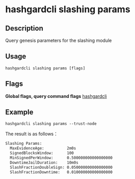 # hashgardcli slashing params

## Description

Query genesis parameters for the slashing module

## Usage

```shell
hashgardcli slashing params [flags]
```

## Flags

**Global flags, query command flags** [hashgardcli](../README.md)

## Example


```shell
hashgardcli slashing params --trust-node
```

The result is as follows：

```txt
Slashing Params:
  MaxEvidenceAge:          2m0s
  SignedBlocksWindow:      100
  MinSignedPerWindow:      0.500000000000000000
  DowntimeJailDuration:    10m0s
  SlashFractionDoubleSign: 0.050000000000000000
  SlashFractionDowntime:   0.010000000000000000
```
